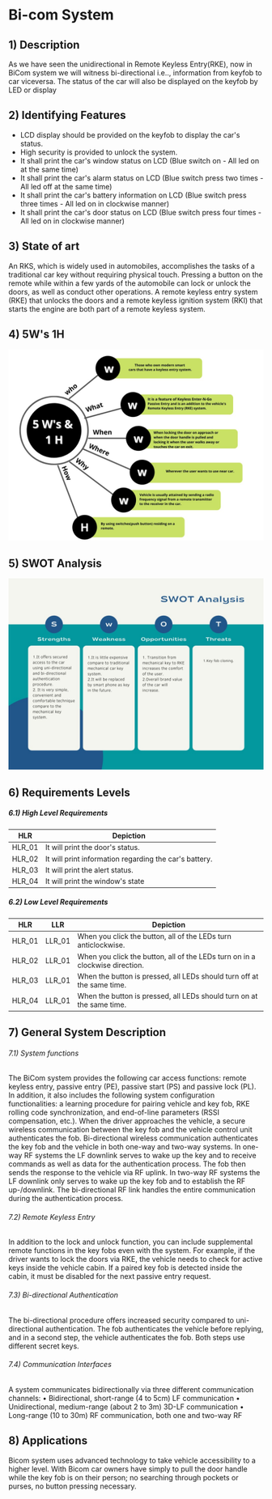 # Bi-com System
## 1) Description

As we have seen the unidirectional in Remote Keyless Entry(RKE), now in BiCom system we will witness bi-directional i.e.., information from keyfob to car viceversa. The status of the car will also be displayed on the keyfob by LED or display

## 2) Identifying Features

* LCD display should be provided on the keyfob to display the car's status.
* High security is provided to unlock the system.
* It shall print the car's window status on LCD (Blue switch on - All led on at the same time)
* It shall print the car's alarm status on LCD (Blue switch press two times - All led off at the same time)
* It shall print the car's battery information on LCD (Blue switch press three times - All led on in clockwise manner)
* It shall print the car's door status on LCD (Blue switch press four times - All led on in clockwise manner)

## 3) State of art

An RKS, which is widely used in automobiles, accomplishes the tasks of a traditional car key without requiring physical touch. Pressing a button on the remote while within a few yards of the automobile can lock or unlock the doors, as well as conduct other operations. A remote keyless entry system (RKE) that unlocks the doors and a remote keyless ignition system (RKI) that starts the engine are both part of a remote keyless system. 

## 4) 5W's 1H
![](/Project_1/6_ImagesAndVideos/5W1H.jpeg)

## 5) SWOT Analysis
![](/Project_1/6_ImagesAndVideos/swot.jpeg)

 ## 6) Requirements Levels
 ##### 6.1) High Level Requirements 
 | HLR | Depiction |
 |-----|-----------| 
 | HLR_01 | It will print the door's status.|
 | HLR_02 | It will print information regarding the car's battery.|
 | HLR_03 | It will print the alert status. | 
 | HLR_04 | It will print the window's state |
 
 ##### 6.2) Low Level Requirements 
 | HLR | LLR | Depiction |
 |-----|-----|-----------|
 | HLR_01 | LLR_01 | When you click the button, all of the LEDs turn anticlockwise.|
 | HLR_02 | LLR_01 | When you click the button, all of the LEDs turn on in a clockwise direction.|
 |HLR_03 | LLR_01 | When the button is pressed, all LEDs should turn off at the same time. |
 |HLR_04 | LLR_01 | When the button is pressed, all LEDs should turn on at the same time. |
 
## 7) General System Description
###### 7.1) System functions
The BiCom system provides the following car access functions: remote keyless entry, passive entry (PE), passive start (PS) 
and passive lock (PL). In addition, it also includes the following system configuration functionalities: a learning procedure for 
pairing vehicle and key fob, RKE rolling code synchronization, and end-of-line parameters (RSSI compensation, etc.). When the driver 
approaches the vehicle, a secure wireless communication between the key fob and the vehicle control unit authenticates the fob. Bi-directional
wireless communication authenticates the key fob and the vehicle in both one-way and two-way systems. In one-way RF systems the LF downlink 
serves to wake up the key and to receive commands as well as data for the authentication process. The fob then sends the response to the vehicle
via RF uplink. In two-way RF systems the LF downlink only serves to wake up the key fob and to establish the RF up-/downlink. The bi-directional 
RF link handles the entire communication during the authentication process.

###### 7.2) Remote Keyless Entry
In addition to the lock and unlock function, you can include supplemental remote functions in the key fobs even 
with the system.  For example, if the driver wants to lock the doors via RKE, the vehicle needs to check for active 
keys inside the vehicle cabin. If a paired key fob is detected inside the cabin, it must be disabled for the next passive entry request. 

###### 7.3) Bi-directional Authentication
The bi-directional procedure offers increased security compared to uni-directional authentication.
The fob authenticates the vehicle before replying, and in a second step, the vehicle authenticates the fob. 
Both steps use different secret keys.

###### 7.4) Communication Interfaces
A system communicates bidirectionally via three different communication channels:
 • Bidirectional, short-range (4 to 5cm) LF communication 
• Unidirectional, medium-range (about 2 to 3m) 3D-LF communication 
• Long-range (10 to 30m) RF communication, both one and two-way RF 

## 8) Applications
Bicom system uses advanced technology to take vehicle accessibility to a higher level.
With Bicom car owners have simply to pull the door handle while the key fob is on their person; no searching through 
pockets or purses, no button pressing necessary. 

 
 
 
 
 
 
 
 
 
 
 
 
 
 
 

 
